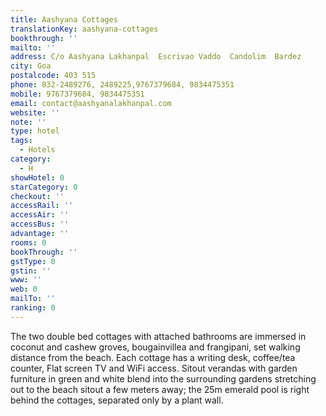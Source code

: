 ```yaml
---
title: Aashyana Cottages
translationKey: aashyana-cottages
bookthrough: ''
mailto: ''
address: C/o Aashyana Lakhanpal  Escrivao Vaddo  Candolim  Bardez
city: Goa
postalcode: 403 515
phone: 832-2489276, 2489225,9767379684, 9834475351
mobile: 9767379684, 9834475351
email: contact@aashyanalakhanpal.com
website: ''
note: ''
type: hotel
tags:
  - Hotels
category:
  - H
showHotel: 0
starCategory: 0
checkout: ''
accessRail: ''
accessAir: ''
accessBus: ''
advantage: ''
rooms: 0
bookThrough: ''
gstType: 0
gstin: ''
www: ''
web: 0
mailTo: ''
ranking: 0
---
```







The two double bed cottages with attached bathrooms are immersed in coconut and cashew groves, bougainvillea and frangipani, set walking distance from the beach. Each cottage has a writing desk, coffee/tea counter, Flat screen TV and WiFi access.    Sitout verandas with garden furniture in green and white blend into the surrounding gardens stretching out to the beach sitout a few meters away; the 25m emerald pool is right behind the cottages, separated only by a plant wall.